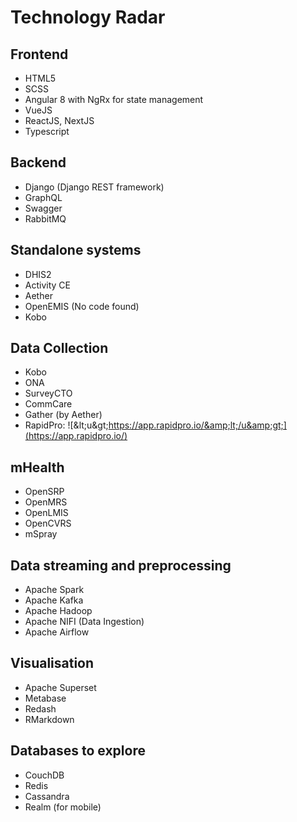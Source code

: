 # Technology Radar

## Frontend

* HTML5
* SCSS
* Angular 8 with NgRx for state management
* VueJS
* ReactJS, NextJS
* Typescript

## Backend

* Django \(Django REST framework\)
* GraphQL
* Swagger
* RabbitMQ

## Standalone systems

* DHIS2
* Activity CE
* Aether
* OpenEMIS \(No code found\)
* Kobo

## Data Collection

* Kobo
* ONA
* SurveyCTO
* CommCare
* Gather \(by Aether\)
* RapidPro: ![&amp;lt;u&amp;gt;https://app.rapidpro.io/&amp;lt;/u&amp;gt;](https://app.rapidpro.io/)

## mHealth

* OpenSRP
* OpenMRS
* OpenLMIS
* OpenCVRS
* mSpray

## Data streaming and preprocessing

* Apache Spark
* Apache Kafka
* Apache Hadoop
* Apache NIFI \(Data Ingestion\)
* Apache Airflow

## Visualisation

* Apache Superset
* Metabase
* Redash
* RMarkdown

## Databases to explore

* CouchDB
* Redis
* Cassandra
* Realm \(for mobile\)
